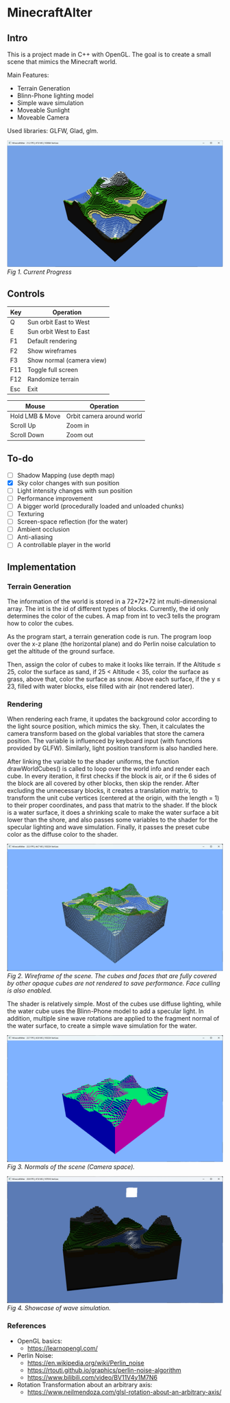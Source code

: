 # MinecraftAlter

## Intro
This is a project made in C++ with OpenGL. The goal is to create a small scene that mimics the Minecraft world.

Main Features:
-	Terrain Generation
-	Blinn-Phone lighting model
-	Simple wave simulation
-	Moveable Sunlight
-	Moveable Camera

Used libraries: GLFW, Glad, glm.

![Current Progress](./images/221221.png?raw=true)
*Fig 1. Current Progress*

## Controls

| Key | Operation |
| --- | --- |
| Q | Sun orbit East to West |
| E | Sun orbit West to East |
| F1 | Default rendering |
| F2 | Show wireframes |
| F3 | Show normal (camera view) |
| F11 | Toggle full screen |
| F12 | Randomize terrain |
| Esc | Exit |

| Mouse | Operation |
| ----- | --- |
| Hold LMB & Move | Orbit camera around world |
| Scroll Up | Zoom in |
| Scroll Down | Zoom out |

## To-do

- [ ] Shadow Mapping (use depth map)
- [x] Sky color changes with sun position
- [ ] Light intensity changes with sun position
- [ ] Performance improvement
- [ ] A bigger world (procedurally loaded and unloaded chunks)
- [ ] Texturing
- [ ] Screen-space reflection (for the water)
- [ ] Ambient occlusion
- [ ] Anti-aliasing
- [ ] A controllable player in the world

## Implementation

### Terrain Generation

The information of the world is stored in a 72\*72\*72 int multi-dimensional array. The int is the id of different types of blocks. Currently, the id only determines the color of the cubes. A map from int to vec3 tells the program how to color the cubes.

As the program start, a terrain generation code is run. The program loop over the x-z plane (the horizontal plane) and do Perlin noise calculation to get the altitude of the ground surface. 

Then, assign the color of cubes to make it looks like terrain. If the Altitude ≤ 25, color the surface as sand, if 25 < Altitude < 35, color the surface as grass, above that, color the surface as snow. Above each surface, if the y ≤ 23, filled with water blocks, else filled with air (not rendered later).

### Rendering

When rendering each frame, it updates the background color according to the light source position, which mimics the sky. Then, it calculates the camera transform based on the global variables that store the camera position. The variable is influenced by keyboard input (with functions provided by GLFW). Similarly, light position transform is also handled here.

After linking the variable to the shader uniforms, the function drawWorldCubes() is called to loop over the world info and render each cube. In every iteration, it first checks if the block is air, or if the 6 sides of the block are all covered by other blocks, then skip the render. After excluding the unnecessary blocks, it creates a translation matrix, to transform the unit cube vertices (centered at the origin, with the length = 1) to their proper coordinates, and pass that matrix to the shader. If the block is a water surface, it does a shrinking scale to make the water surface a bit lower than the shore, and also passes some variables to the shader for the specular lighting and wave simulation. Finally, it passes the preset cube color as the diffuse color to the shader.

![Wireframes of the scene](./images/221221_wireframes.png?raw=true)
*Fig 2. Wireframe of the scene. The cubes and faces that are fully covered by other opaque cubes are not rendered to save performance. Face culling is also enabled.*

The shader is relatively simple. Most of the cubes use diffuse lighting, while the water cube uses the Blinn-Phone model to add a specular light. In addition, multiple sine wave rotations are applied to the fragment normal of the water surface, to create a simple wave simulation for the water.

![Normals of the scene](./images/221221_normals.png?raw=true)
*Fig 3. Normals of the scene (Camera space).*

![Showcase of wave simulation](./images/221221_waves.png?raw=true)
*Fig 4. Showcase of wave simulation.*

### References

- OpenGL basics:
  - https://learnopengl.com/
- Perlin Noise:
  - https://en.wikipedia.org/wiki/Perlin_noise
  - https://rtouti.github.io/graphics/perlin-noise-algorithm
  - https://www.bilibili.com/video/BV11V4y1M7N6
- Rotation Transformation about an arbitrary axis:
  - https://www.neilmendoza.com/glsl-rotation-about-an-arbitrary-axis/

